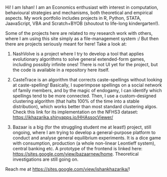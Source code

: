 Hi! I am Ishan! I am an Economics enthusiast with interest in computation, behavioural strategies and mechanisms, both theoretical and empirical aspects.
My work portfolio includes projects in R, Python, STATA, JaavaScript, VBA and Scratch+BYOB (shoutout to life-long kindergarten!).

Some of the projects here are related to my research work with others, where I am using this site simply as a file-management system :/
But then there are projects seriously meant for here! Take a look at:

1. NashVolve is a project where I try to develop a tool that applies evolutionary algorithms to solve general extended-form games, including possibly infinite ones! There is not UI yet for the project, but the code is available in a repository here itself.

2. CasteTrace is an algorithm that corrects caste-spellings without looking at caste-spelling! Basically, I superimpose spellings on a social network of family members, and by the magic of endogamy, I can identify which spellings tend to be more connected. Then, I use a custom-designed clustering algorithm (that halts 100% of the time into a stable distribution), which works better than most standard clustering algos. Check this link for its implementation on the NFHS3 dataset: https://ikhazarika.shinyapps.io/HHAssocViewer/ 

3. Bazaar is a big (for the struggling student me at least!) project, still ongoing, where I am trying to develop a general-purpose platform to conduct and analyse general equilibrium experiments. It is a dice game with consumption, production (a whole non-linear Leontieff system), central banking etc. A prototype of the frontend is linked here: https://sites.google.com/view/bazaarnew/home. Theoretical investigations are still going on.

Reach me at https://sites.google.com/view/ishankhazarika/!

<!---
IKHazarika/IKHazarika is a ✨ special ✨ repository because its `README.md` (this file) appears on your GitHub profile.
You can click the Preview link to take a look at your changes.
--->
